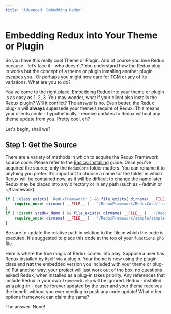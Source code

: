 ```yaml
---
title: "Advanced: Embedding Redux"
---
```


# Embedding Redux into Your Theme or Plugin
So you have this really cool Theme or Plugin. And of course you love Redux because - let’s face it - who doesn't? You 
understand how the Redux plug-in works but the concept of a theme or plugin installing another plugin escapes you.. Or perhaps
 you might now care for [TGM](http://tgmpluginactivation.com/) or any of its variations. What are you to do?

You've come to the right place. Embedding Redux into your theme or plugin is as easy as 1, 2, 3. You may wonder, 
what if your client also installs the Redux plugin? Will it conflict? The answer is no. Even better, the Redux plug-in will 
**always** supersede your theme’s require of Redux. This means your clients could - hypothetically - receive updates to 
Redux without any theme update from you. Pretty cool, eh?

Let's begin, shall we?
## Step 1: Get the Source
There are a variety of methods in which to acquire the Redux Framework source code. Please refer to the 
[Basics: Installing](../guides/basics-install.md) guide. Once you've acquired the source, only the `ReduxCore` folder matters.
You can rename it to anything you prefer. It’s important to choose a name for the folder in which Redux will be contained 
now, as it will be difficult to change the name later. Redux may be placed into any directory or in any path 
(such as ~/admin or ~/framework).


```php
if ( !class_exists( 'ReduxFramework' ) && file_exists( dirname( __FILE__ ) . '/ReduxFramework/ReduxCore/framework.php' ) ) {
    require_once( dirname( __FILE__ ) . '/ReduxFramework/ReduxCore/framework.php' );
}
if ( !isset( $redux_demo ) && file_exists( dirname( __FILE__ ) . '/ReduxFramework/sample/sample-config.php' ) ) {
    require_once( dirname( __FILE__ ) . '/ReduxFramework/sample/sample-config.php' );
}
```

Be sure to update the relative path in relation to the file in which the code is executed. It's suggested to place this 
code at the top of your `functions.php` file.

Here is where the true magic of Redux comes into play. Suppose a user has Redux installed by itself via a plugin. Your 
theme is now using the plugin class and <strong>not</strong> the embedded version you included with your theme or 
plug-in! Put another way, your project will just work out of the box, no questions asked! Redux, when installed as a 
plug-in takes priority. Any references that include Redux in your own `framework.php` will be ignored. Redux - installed 
as a plug-in - can be forever updated by the user and your theme receives the benefit without you ever needing to push 
any code update! What other options framework can claim the same?

The answer: None!